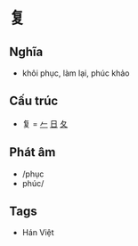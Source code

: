 # 复

## Nghĩa

* khôi phục, làm lại, phúc khảo

## Cấu trúc
* 复 = [𠂉](𠂉.md) [日](日.md) [夂](夂.md)

## Phát âm

* /phục
* phúc/

## Tags
* Hán Việt

<script>window.HANZI_FIELD='复';</script>
